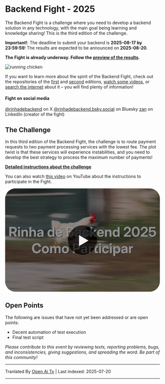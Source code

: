 ﻿
# Backend Fight - 2025

The Backend Fight is a challenge where you need to develop a backend solution in any technology, with the main goal being learning and knowledge sharing! This is the third edition of the challenge.

**Important!**: The deadline to submit your backend is **2025-08-17 by 23:59:59**! The results are expected to be announced on **2025-08-20**.

**The Fight is already underway. Follow the [preview of the results](https://raw.githubusercontent.com/zanfranceschi/rinha-de-backend-2025/main/./PREVIA_RESULTADOS.md).**

![running chicken](https://raw.githubusercontent.com/zanfranceschi/rinha-de-backend-2025/main/./misc/imgs/header.jpg)

If you want to learn more about the spirit of the Backend Fight, check out the repositories of the [first](https://github.com/zanfranceschi/rinha-de-backend-2023-q3) and [second](https://github.com/zanfranceschi/rinha-de-backend-2024-q1) editions, [watch some videos](https://www.youtube.com/results?search_query=rinha+de+backend), or [search the internet](https://www.google.com/search?q=rinha+de+backend) about it – you will find plenty of information!

#### Fight on social media

[@rinhadebackend](https://x.com/rinhadebackend) on X
[@rinhadebackend.bsky.social](https://bsky.app/profile/rinhadebackend.bsky.social) on Bluesky
[zan](https://www.linkedin.com/in/francisco-zanfranceschi/) on LinkedIn (creator of the fight)


## The Challenge
In this third edition of the Backend Fight, the challenge is to route payment requests to two payment processing services with the lowest fee. The plot twist is that these services will experience instabilities, and you need to develop the best strategy to process the maximum number of payments!

**[Detailed instructions about the challenge](https://raw.githubusercontent.com/zanfranceschi/rinha-de-backend-2025/main/INSTRUCOES.md)**

You can also watch [this video](https://www.youtube.com/watch?v=ldPkTtkJ86k) on YouTube about the instructions to participate in the Fight.

[![youtube](https://raw.githubusercontent.com/zanfranceschi/rinha-de-backend-2025/main/./misc/imgs/youtube-thumb.png)](https://www.youtube.com/watch?v=ldPkTtkJ86k)


## Open Points

The following are issues that have not yet been addressed or are open points:
- Decent automation of test execution
- Final test script

*Please contribute to this event by reviewing texts, reporting problems, bugs, and inconsistencies, giving suggestions, and spreading the word. Be part of this community!*


---


Tranlated By [Open Ai Tx](https://github.com/OpenAiTx/OpenAiTx) | Last indexed: 2025-07-20


---